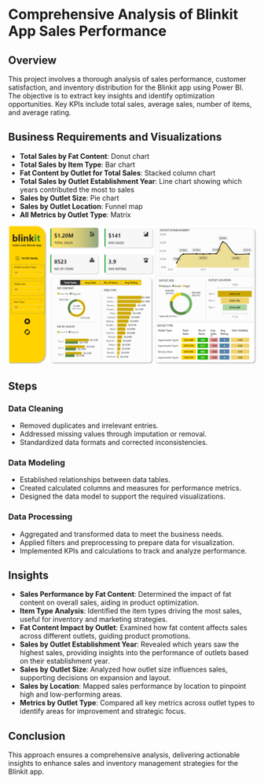 # Comprehensive Analysis of Blinkit App Sales Performance

## Overview

This project involves a thorough analysis of sales performance, customer satisfaction, and inventory distribution for the Blinkit app using Power BI. The objective is to extract key insights and identify optimization opportunities. Key KPIs include total sales, average sales, number of items, and average rating.

## Business Requirements and Visualizations

- **Total Sales by Fat Content**: Donut chart
- **Total Sales by Item Type**: Bar chart
- **Fat Content by Outlet for Total Sales**: Stacked column chart
- **Total Sales by Outlet Establishment Year**: Line chart showing which years contributed the most to sales
- **Sales by Outlet Size**: Pie chart
- **Sales by Outlet Location**: Funnel map
- **All Metrics by Outlet Type**: Matrix

![Blinkit1](Blinkit_Dashboard_Image.png)

## Steps

### Data Cleaning

- Removed duplicates and irrelevant entries.
- Addressed missing values through imputation or removal.
- Standardized data formats and corrected inconsistencies.

### Data Modeling

- Established relationships between data tables.
- Created calculated columns and measures for performance metrics.
- Designed the data model to support the required visualizations.

### Data Processing

- Aggregated and transformed data to meet the business needs.
- Applied filters and preprocessing to prepare data for visualization.
- Implemented KPIs and calculations to track and analyze performance.

## Insights

- **Sales Performance by Fat Content**: Determined the impact of fat content on overall sales, aiding in product optimization.
- **Item Type Analysis**: Identified the item types driving the most sales, useful for inventory and marketing strategies.
- **Fat Content Impact by Outlet**: Examined how fat content affects sales across different outlets, guiding product promotions.
- **Sales by Outlet Establishment Year**: Revealed which years saw the highest sales, providing insights into the performance of outlets based on their establishment year.
- **Sales by Outlet Size**: Analyzed how outlet size influences sales, supporting decisions on expansion and layout.
- **Sales by Location**: Mapped sales performance by location to pinpoint high and low-performing areas.
- **Metrics by Outlet Type**: Compared all key metrics across outlet types to identify areas for improvement and strategic focus.

## Conclusion

This approach ensures a comprehensive analysis, delivering actionable insights to enhance sales and inventory management strategies for the Blinkit app.


